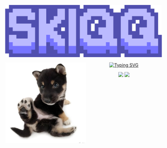 ![Text](./skiqq.png)

<img align="left" width="260" height="260" src="/doguinho.jpg">
<div align="right">
<div align="center">
<a href="https://git.io/typing-svg"><img src="https://readme-typing-svg.demolab.com?font=Fredoka&weight=500&pause=1000&color=F79F0E&center=true&vCenter=true&width=435&lines=Awoooo!+Its+Skiqq+here+%3A3+%F0%9F%A7%A1" alt="Typing SVG" /></a>
  
[![](https://img.shields.io/badge/Text_me_on-Telegram-blue?style=for-the-badge&logo=telegram&logoColor=%23fff&link=t.me%2Fskiqqkaboom)](https://t.me/skiqqkaboom)
[![](https://img.shields.io/badge/Join%20my-Discord_server-blue?style=for-the-badge&logo=discord&logoColor=%23fff&link=t.me%2Fskiqqkaboom)](https://discord.gg/fMsB5By4uN)
</div>
</div>
